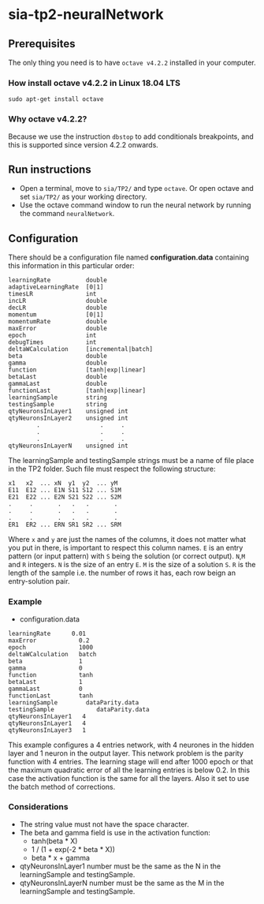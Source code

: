 # sia-tp2-neuralNetwork

## Prerequisites
The only thing you need is to have ```octave v4.2.2``` installed in your computer.

### How install octave v4.2.2 in Linux 18.04 LTS
```sudo apt-get install octave```

### Why octave v4.2.2?
Because we use the instruction `dbstop` to add conditionals breakpoints, and this is supported since version 4.2.2 onwards.

## Run instructions
* Open a terminal, move to ```sia/TP2/``` and type `octave`. Or open octave and set ```sia/TP2/``` as your working directory.
* Use the octave command window to run the neural network by running the command ```neuralNetwork```.

## Configuration

There should be a configuration file named **configuration.data** containing this information in this particular order:
```
learningRate          double
adaptiveLearningRate  [0|1]
timesLR               int
incLR                 double
decLR                 double
momentum              [0|1]
momentumRate          double
maxError              double
epoch                 int
debugTimes            int
deltaWCalculation     [incremental|batch]
beta                  double
gamma                 double
function              [tanh|exp|linear]
betaLast              double
gammaLast             double
functionLast          [tanh|exp|linear]
learningSample        string
testingSample         string
qtyNeuronsInLayer1    unsigned int
qtyNeuronsInLayer2    unsigned int
        .                 .     .
        .                 .     .
        .                 .     .
qtyNeuronsInLayerN    unsigned int
```

The learningSample and testingSample strings must be a name of file place in the TP2 folder.
Such file must respect the following structure:

```
x1   x2  ... xN  y1  y2  ... yM
E11  E12 ... E1N S11 S12 ... S1M
E21  E22 ... E2N S21 S22 ... S2M
.     .       .   .   .       .
.     .       .   .   .       .
.     .       .   .   .       .
ER1  ER2 ... ERN SR1 SR2 ... SRM
```
Where `x` and `y` are just the names of the columns, it does not matter what you put in there, is important to respect this column names.
`E` is an entry pattern (or input pattern) with `S` being the solution (or correct output). 
`N`,`M` and `R` integers. `N` is the size of an entry `E`. `M` is the size of a solution `S`. `R` is the length of the sample i.e. the number of rows it has, each row beign an entry-solution pair.

### Example
* configuration.data
```
learningRate      0.01
maxError            0.2
epoch               1000
deltaWCalculation   batch
beta                1
gamma               0
function            tanh
betaLast            1
gammaLast           0
functionLast        tanh
learningSample        dataParity.data
testingSample            dataParity.data
qtyNeuronsInLayer1   4
qtyNeuronsInLayer1   4
qtyNeuronsInLayer3   1
```

This example configures a 4 entries network, with 4 neurones in the hidden layer and 1 neuron in the output layer. This network problem is the parity function with 4 entries. The learning stage will end after 1000 epoch or that the maximum quadratic error of all the learning entries is below 0.2. In this case the activation function is the same for all the layers. Also it set to use the batch method of corrections.
### Considerations

* The string value must not have the space character.
* The beta and gamma field is use in the activation function:
    * tanh(beta * X)
    * 1 / (1 + exp(-2 * beta * X))
    * beta * x + gamma
* qtyNeuronsInLayer1 number must be the same as the N in the learningSample and testingSample.
* qtyNeuronsInLayerN number must be the same as the M in the learningSample and testingSample.
